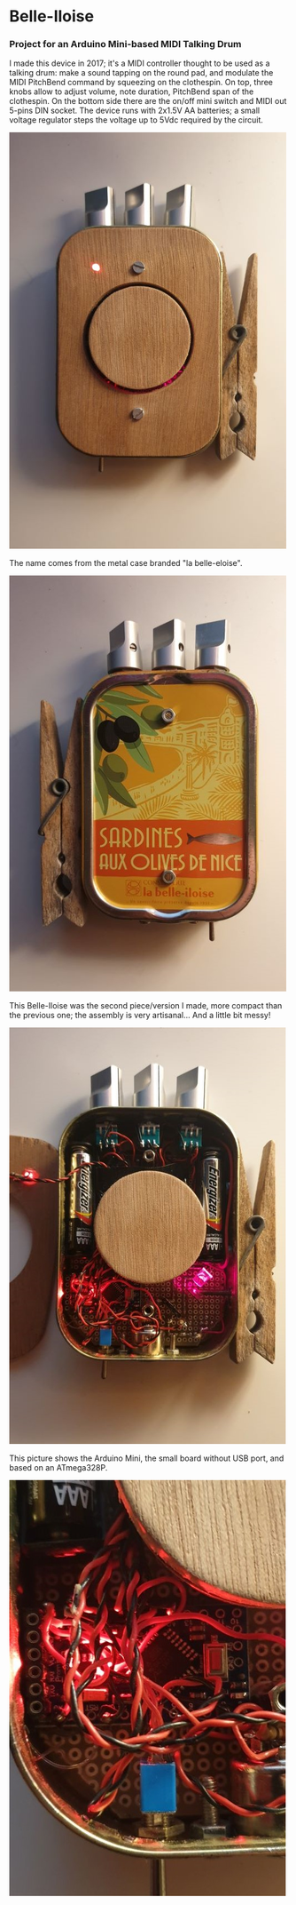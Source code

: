 # Belle-Iloise
### Project for an Arduino Mini-based MIDI Talking Drum

I made this device in 2017; it's a MIDI controller thought to be used as a talking drum: make a sound tapping on the round pad, and modulate the MIDI PitchBend command by squeezing on the clothespin.
On top, three knobs allow to adjust volume, note duration, PitchBend span of the clothespin. On the bottom side there are the on/off mini switch and MIDI out 5-pins DIN socket.
The device runs with 2x1.5V AA batteries; a small voltage regulator steps the voltage up to 5Vdc required by the circuit.

![Belle-Iloise](/pics/fronte.jpg)


The name comes from the metal case branded "la belle-eloise".

![Belle-Iloise](/pics/retro.jpg)


This Belle-Iloise was the second piece/version I made, more compact than the previous one; the assembly is very artisanal... And a little bit messy!

![Belle-Iloise](/pics/inside.jpg)


This picture shows the Arduino Mini, the small board without USB port, and based on an ATmega328P.

![Belle-Iloise](/pics/mini.jpg)
